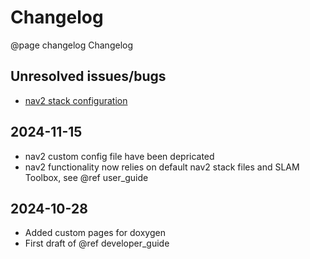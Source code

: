 Changelog
=======================

@page changelog Changelog

Unresolved issues/bugs
-----------------------
- [nav2 stack configuration](https://robotics.stackexchange.com/questions/113468/no-map-received-timed-out-waiting-for-transform-from-base-footprint-to-map)

2024-11-15
-----------------------
- nav2 custom config file have been depricated
- nav2 functionality now relies on default nav2 stack files and SLAM Toolbox, 
see @ref user_guide

2024-10-28
-----------------------
- Added custom pages for doxygen
- First draft of @ref developer_guide
